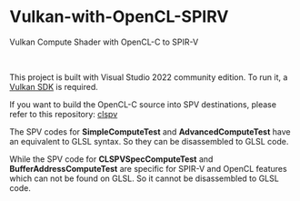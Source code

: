 # Vulkan-with-OpenCL-SPIRV
Vulkan Compute Shader with OpenCL-C to SPIR-V

<br />

This project is built with Visual Studio 2022 community edition. To run it, a [Vulkan SDK](https://vulkan.lunarg.com/) is required.

If you want to build the OpenCL-C source into SPV destinations, please refer to this repository: [clspv](https://github.com/google/clspv)

The SPV codes for **SimpleComputeTest** and **AdvancedComputeTest** have an equivalent to GLSL syntax. So they can be disassembled to GLSL code.

While the SPV code for **CLSPVSpecComputeTest** and **BufferAddressComputeTest** are specific for SPIR-V and OpenCL features which can not be found on GLSL. So it cannot be disassembled to GLSL code.


